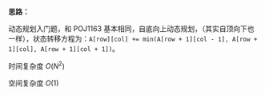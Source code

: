 **思路：**

动态规划入门题，和 POJ1163 基本相同，自底向上动态规划，（其实自顶向下也一样），状态转移方程为：`A[row][col] += min(A[row + 1][col - 1], A[row + 1][col], A[row + 1][col + 1])`。

时间复杂度 $O(N^2)$

空间复杂度 $O(1)$

